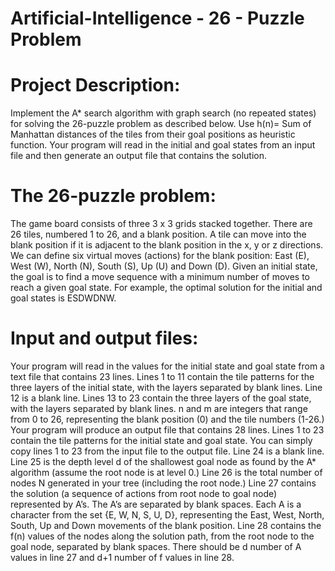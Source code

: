 # Artificial-Intelligence - 26 - Puzzle Problem
# Project Description: 
Implement the A* search algorithm with graph search (no repeated states) for solving the 26-puzzle problem as described below.  Use h(n)= Sum of Manhattan distances of the tiles from their goal positions as heuristic function. Your program will read in the initial and goal states from an input file and then generate an output file that contains the solution.  

# The 26-puzzle problem: 
The game board consists of three 3 x 3 grids stacked together. There are 26 tiles, numbered 1 to 26, and a blank position. A tile can move into the blank position if it is adjacent to the blank position in the x, y or z directions.  We can define six virtual moves (actions) for the blank position: East (E), West (W), North 
(N), South (S), Up (U) and Down (D). Given an initial state, the goal is to find a move sequence with a minimum number of moves to reach a given goal state. For example, the optimal solution for the initial and goal states is ESDWDNW.

# Input and output files: 
Your program will read in the values for the initial state and goal state from a text file that contains 23 lines. Lines 1 to 11 contain the tile patterns for the three layers of the initial state, with the layers separated by blank lines. Line 12 is a blank line. Lines 13 to 23 contain the three layers of the goal state, with the layers separated by blank lines. n and m are integers that range from 0 to 26, representing the blank position (0) and the tile numbers (1-26.)  Your program will produce an output file that contains 28 lines. Lines 1 to 23 contain the tile patterns for the initial state and goal state. You can simply copy lines 1 to 23 from the input file to the output file. Line 24 is a blank line. Line 25 is the depth level d of the shallowest goal node as found by the A* algorithm (assume the root node is at level 0.) Line 26 is the total number of nodes N generated in your tree (including the root node.) Line 27 contains the solution (a sequence of actions from root node to goal node) represented by A’s. The A’s are separated by blank spaces.  Each A is a character from the set {E, W, N, S, U, D}, representing the East, West, North, South, Up and Down movements of the blank position. Line 28 contains the f(n) values of the nodes along the solution path, from the root node to the goal node, separated by blank spaces. There should be d number of A values in line 27 and d+1 number of f values in line 28. 
